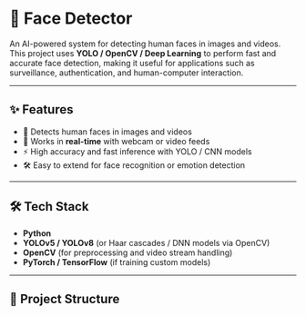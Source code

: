 # 👤 Face Detector

An AI-powered system for detecting human faces in images and videos.  
This project uses **YOLO / OpenCV / Deep Learning** to perform fast and accurate face detection, making it useful for applications such as surveillance, authentication, and human-computer interaction.  

---

## ✨ Features
- 📸 Detects human faces in images and videos  
- 🎥 Works in **real-time** with webcam or video feeds  
- ⚡ High accuracy and fast inference with YOLO / CNN models  
- 🛠️ Easy to extend for face recognition or emotion detection  

---

## 🛠️ Tech Stack
- **Python**  
- **YOLOv5 / YOLOv8** (or Haar cascades / DNN models via OpenCV)  
- **OpenCV** (for preprocessing and video stream handling)  
- **PyTorch / TensorFlow** (if training custom models)  

---

## 📂 Project Structure
